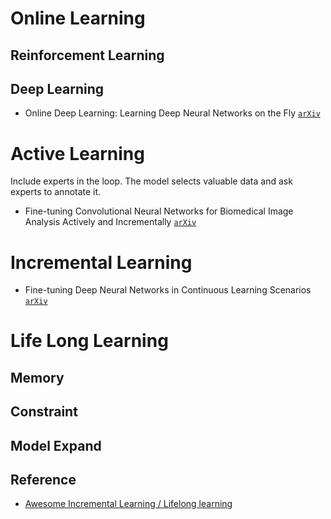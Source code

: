 # Online Learning

## Reinforcement Learning

## Deep Learning

* Online Deep Learning: Learning Deep Neural Networks on the Fly [`arXiv`](https://arxiv.org/abs/1711.03705)

# Active Learning

Include experts in the loop. The model selects valuable data and ask experts to annotate it.

* Fine-tuning Convolutional Neural Networks for Biomedical Image Analysis Actively and Incrementally [`arXiv`](http://openaccess.thecvf.com/content_cvpr_2017/papers/Zhou_Fine-Tuning_Convolutional_Neural_CVPR_2017_paper.pdf)

# Incremental Learning

*  Fine-tuning Deep Neural Networks in Continuous Learning Scenarios [`arXiv`](https://pub.inf-cv.uni-jena.de/pdf/Kaeding16_FDN.pdf)

#  Life Long Learning

## Memory

## Constraint

## Model Expand


## Reference 

* [Awesome Incremental Learning / Lifelong learning](https://github.com/xialeiliu/Awesome-Incremental-Learning)
